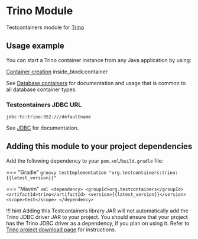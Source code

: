 # Trino Module

Testcontainers module for [Trino](https://hub.docker.com/r/trinodb/trino)

## Usage example

You can start a Trino container instance from any Java application by using:

<!--codeinclude-->
[Container creation](../../../modules/trino/src/test/java/org/testcontainers/trino/TrinoContainerTest.java) inside_block:container
<!--/codeinclude-->

See [Database containers](./index.md) for documentation and usage that is common to all database container types.

### Testcontainers JDBC URL

`jdbc:tc:trino:352:///defaultname`

See [JDBC](./jdbc.md) for documentation.

## Adding this module to your project dependencies

Add the following dependency to your `pom.xml`/`build.gradle` file:

=== "Gradle"
    ```groovy
    testImplementation "org.testcontainers:trino:{{latest_version}}"
    ```

=== "Maven"
    ```xml
    <dependency>
        <groupId>org.testcontainers</groupId>
        <artifactId>trino</artifactId>
        <version>{{latest_version}}</version>
        <scope>test</scope>
    </dependency>
    ```

!!! hint
    Adding this Testcontainers library JAR will not automatically add the Trino JDBC driver JAR to your project.
    You should ensure that your project has the Trino JDBC driver as a dependency, if you plan on using it.
    Refer to [Trino project download page](https://trino.io/download.html) for instructions.


